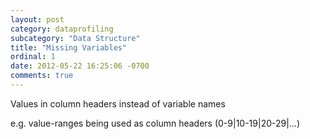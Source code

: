 ```yaml
---
layout: post
category: dataprofiling
subcategory: "Data Structure"
title: "Missing Variables"
ordinal: 1
date: 2012-05-22 16:25:06 -0700
comments: true
---
```

Values in column headers instead of variable names

e.g. value-ranges being used as column headers (0-9|10-19|20-29|…)
